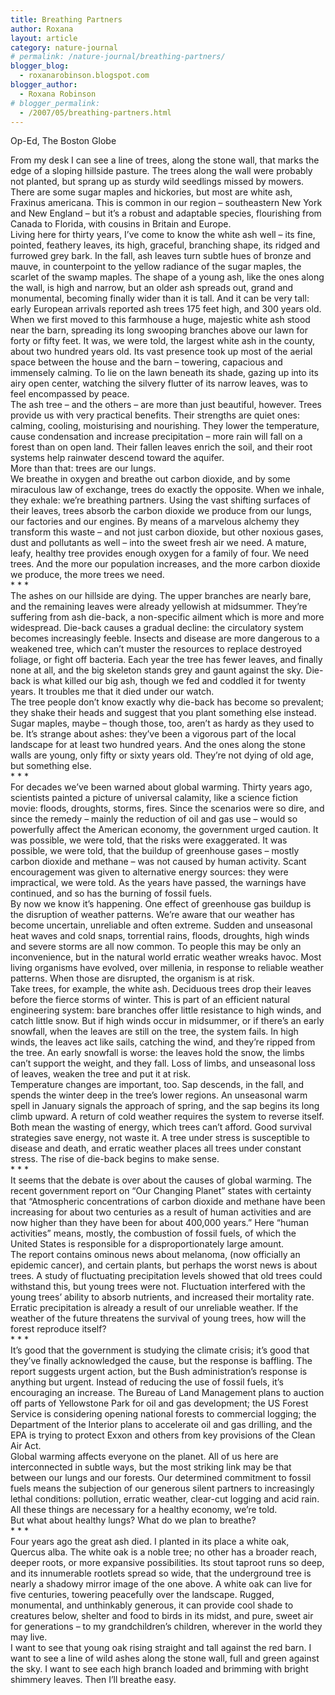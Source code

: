 ```yaml
---
title: Breathing Partners
author: Roxana
layout: article
category: nature-journal
# permalink: /nature-journal/breathing-partners/
blogger_blog:
  - roxanarobinson.blogspot.com
blogger_author:
  - Roxana Robinson
# blogger_permalink:
  - /2007/05/breathing-partners.html
---
```

Op-Ed, The Boston Globe

From my desk I can see a line of trees, along the stone wall, that marks the edge of a sloping hillside pasture. The trees along the wall were probably not planted, but sprang up as sturdy wild seedlings missed by mowers. There are some sugar maples and hickories, but most are white ash, Fraxinus americana. This is common in our region – southeastern New York and New England – but it’s a robust and adaptable species, flourishing from Canada to Florida, with cousins in Britain and Europe.   
Living here for thirty years, I’ve come to know the white ash well – its fine, pointed, feathery leaves, its high, graceful, branching shape, its ridged and furrowed grey bark. In the fall, ash leaves turn subtle hues of bronze and mauve, in counterpoint to the yellow radiance of the sugar maples, the scarlet of the swamp maples. The shape of a young ash, like the ones along the wall, is high and narrow, but an older ash spreads out, grand and monumental, becoming finally wider than it is tall. And it can be very tall: early European arrivals reported ash trees 175 feet high, and 300 years old.  
When we first moved to this farmhouse a huge, majestic white ash stood near the barn, spreading its long swooping branches above our lawn for forty or fifty feet. It was, we were told, the largest white ash in the county, about two hundred years old. Its vast presence took up most of the aerial space between the house and the barn – towering, capacious and immensely calming. To lie on the lawn beneath its shade, gazing up into its airy open center, watching the silvery flutter of its narrow leaves, was to feel encompassed by peace.  
The ash tree – and the others &#8211; are more than just beautiful, however. Trees provide us with very practical benefits. Their strengths are quiet ones: calming, cooling, moisturising and nourishing. They lower the temperature, cause condensation and increase precipitation – more rain will fall on a forest than on open land. Their fallen leaves enrich the soil, and their root systems help rainwater descend toward the aquifer.  
More than that: trees are our lungs.   
We breathe in oxygen and breathe out carbon dioxide, and by some miraculous law of exchange, trees do exactly the opposite. When we inhale, they exhale: we’re breathing partners. Using the vast shifting surfaces of their leaves, trees absorb the carbon dioxide we produce from our lungs, our factories and our engines. By means of a marvelous alchemy they transform this waste – and not just carbon dioxide, but other noxious gases, dust and pollutants as well &#8211; into the sweet fresh air we need. A mature, leafy, healthy tree provides enough oxygen for a family of four. We need trees. And the more our population increases, and the more carbon dioxide we produce, the more trees we need.   
\* \* *  
The ashes on our hillside are dying. The upper branches are nearly bare, and the remaining leaves were already yellowish at midsummer. They’re suffering from ash die-back, a non-specific ailment which is more and more widespread. Die-back causes a gradual decline: the circulatory system becomes increasingly feeble. Insects and disease are more dangerous to a weakened tree, which can’t muster the resources to replace destroyed foliage, or fight off bacteria. Each year the tree has fewer leaves, and finally none at all, and the big skeleton stands grey and gaunt against the sky. Die-back is what killed our big ash, though we fed and coddled it for twenty years. It troubles me that it died under our watch.  
The tree people don’t know exactly why die-back has become so prevalent; they shake their heads and suggest that you plant something else instead. Sugar maples, maybe – though those, too, aren’t as hardy as they used to be. It’s strange about ashes: they’ve been a vigorous part of the local landscape for at least two hundred years. And the ones along the stone walls are young, only fifty or sixty years old. They’re not dying of old age, but something else.  
\* \* *   
For decades we’ve been warned about global warming. Thirty years ago, scientists painted a picture of universal calamity, like a science fiction movie: floods, droughts, storms, fires. Since the scenarios were so dire, and since the remedy – mainly the reduction of oil and gas use – would so powerfully affect the American economy, the government urged caution. It was possible, we were told, that the risks were exaggerated. It was possible, we were told, that the buildup of greenhouse gases – mostly carbon dioxide and methane – was not caused by human activity. Scant encouragement was given to alternative energy sources: they were impractical, we were told. As the years have passed, the warnings have continued, and so has the burning of fossil fuels.   
By now we know it’s happening. One effect of greenhouse gas buildup is the disruption of weather patterns. We’re aware that our weather has become uncertain, unreliable and often extreme. Sudden and unseasonal heat waves and cold snaps, torrential rains, floods, droughts, high winds and severe storms are all now common. To people this may be only an inconvenience, but in the natural world erratic weather wreaks havoc. Most living organisms have evolved, over millenia, in response to reliable weather patterns. When those are disrupted, the organism is at risk.  
Take trees, for example, the white ash. Deciduous trees drop their leaves before the fierce storms of winter. This is part of an efficient natural engineering system: bare branches offer little resistance to high winds, and catch little snow. But if high winds occur in midsummer, or if there’s an early snowfall, when the leaves are still on the tree, the system fails. In high winds, the leaves act like sails, catching the wind, and they’re ripped from the tree. An early snowfall is worse: the leaves hold the snow, the limbs can’t support the weight, and they fall. Loss of limbs, and unseasonal loss of leaves, weaken the tree and put it at risk.   
Temperature changes are important, too. Sap descends, in the fall, and spends the winter deep in the tree’s lower regions. An unseasonal warm spell in January signals the approach of spring, and the sap begins its long climb upward. A return of cold weather requires the system to reverse itself. Both mean the wasting of energy, which trees can’t afford. Good survival strategies save energy, not waste it. A tree under stress is susceptible to disease and death, and erratic weather places all trees under constant stress. The rise of die-back begins to make sense.  
\* \* *  
It seems that the debate is over about the causes of global warming. The recent government report on “Our Changing Planet” states with certainty that “Atmospheric concentrations of carbon dioxide and methane have been increasing for about two centuries as a result of human activities and are now higher than they have been for about 400,000 years.” Here “human activities” means, mostly, the combustion of fossil fuels, of which the United States is responsible for a disproportionately large amount.   
The report contains ominous news about melanoma, (now officially an epidemic cancer), and certain plants, but perhaps the worst news is about trees. A study of fluctuating precipitation levels showed that old trees could withstand this, but young trees were not. Fluctuation interfered with the young trees’ ability to absorb nutrients, and increased their mortality rate. Erratic precipitation is already a result of our unreliable weather. If the weather of the future threatens the survival of young trees, how will the forest reproduce itself?  
\* \* *  
It’s good that the government is studying the climate crisis; it’s good that they’ve finally acknowledged the cause, but the response is baffling. The report suggests urgent action, but the Bush administration’s response is anything but urgent. Instead of reducing the use of fossil fuels, it’s encouraging an increase. The Bureau of Land Management plans to auction off parts of Yellowstone Park for oil and gas development; the US Forest Service is considering opening national forests to commercial logging; the Department of the Interior plans to accelerate oil and gas drilling, and the EPA is trying to protect Exxon and others from key provisions of the Clean Air Act.   
Global warming affects everyone on the planet. All of us here are interconnected in subtle ways, but the most striking link may be that between our lungs and our forests. Our determined commitment to fossil fuels means the subjection of our generous silent partners to increasingly lethal conditions: pollution, erratic weather, clear-cut logging and acid rain. All these things are necessary for a healthy economy, we’re told.  
But what about healthy lungs? What do we plan to breathe?  
\* \* *  
Four years ago the great ash died. I planted in its place a white oak,  
Quercus alba. The white oak is a noble tree; no other has a broader reach, deeper roots, or more expansive possibilities. Its stout taproot runs so deep, and its innumerable rootlets spread so wide, that the underground tree is nearly a shadowy mirror image of the one above. A white oak can live for five centuries, towering peacefully over the landscape. Rugged, monumental, and unthinkably generous, it can provide cool shade to creatures below, shelter and food to birds in its midst, and pure, sweet air for generations &#8211; to my grandchildren’s children, wherever in the world they may live.  
I want to see that young oak rising straight and tall against the red barn. I want to see a line of wild ashes along the stone wall, full and green against the sky. I want to see each high branch loaded and brimming with bright shimmery leaves. Then I’ll breathe easy.